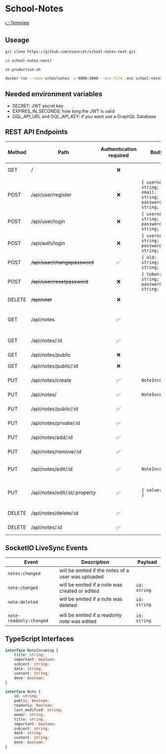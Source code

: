 # School-Notes

[👉Template](https://github.com/felix-07-11/TS-vueJS-vuetify-nestJS)

## Useage

```sh
git clone https://github.com/osourcet/school-notes-next.git

cd school-notes-next/

sh production.sh

docker run --name schoolnotes -p 8080:3000 --env-file .env school-notes-next:latest # App run on port 8080
```

## Needed environment variables

-   SECRET: JWT secret key
-   EXPIRES_IN_SECONDS: how long the JWT is valid
-   GQL_API_URL and GQL_API_KEY: if you want use a GraphQL Database

## REST API Endpoints

| Method | Path                          | Authentication required | Body                                                     | Http status code   | Returns                              |
| ------ | ----------------------------- | :---------------------: | -------------------------------------------------------- | ------------------ | ------------------------------------ |
| GET    | /                             |           ❌            |                                                          | 200; 404           | frontend (VueJS)                     |
|        |                               |                         |                                                          |                    |                                      |
| POST   | /api/user/register            |           ❌            | `{ username: string; email: string; password: string; }` | 201; 403           |                                      |
| POST   | /api/user/login               |           ❌            | `{ username: string; password: string; }`                | 308                |                                      |
| POST   | /api/auth/login               |           ❌            | `{ username: string; password: string; }`                | 200; 403           | `{ token: string; }`                 |
| POST   | ~~/api/user/changepassword~~  |           ✅            | `{ old: string; new: string; }`                          | 200; 401           |                                      |
| POST   | ~~/api/user/resetpassword~~   |           ❌            | `{ token: string; password: string; }`                   | 200; 403           |                                      |
| DELETE | ~~/api/user~~                 |           ❌            |                                                          | 200; 403           |                                      |
|        |                               |                         |                                                          |                    |                                      |
| GET    | /api/notes                    |           ✅            |                                                          | 200; 401           | `{ own: Note[]; readonly: Note[]; }` |
| GET    | /api/notes/:id                |           ✅            |                                                          | 200; 401; 404      | `Note`                               |
| GET    | /api/notes/public             |           ❌            |                                                          | 200                | `Note[]`                             |
| GET    | /api/notes/public/:id         |           ❌            |                                                          | 200; 404           | `Note`                               |
| PUT    | /api/notes/create             |           ✅            | `NoteIncoming`                                           | 201; 401           |                                      |
| PUT    | /api/notes/                   |           ✅            | `NoteIncoming`                                           | 201; 401           |                                      |
| PUT    | /api/notes/public/:id         |           ✅            |                                                          | 200; 401           |                                      |
| PUT    | /api/notes/private/:id        |           ✅            |                                                          | 200; 401           |                                      |
| PUT    | /api/notes/add/:id            |           ✅            |                                                          | 200; 401           |                                      |
| PUT    | /api/notes/remove/:id         |           ✅            |                                                          | 200; 401           |                                      |
| PUT    | /api/notes/edit/:id           |           ✅            | `NoteIncoming`                                           | 200; 401; 404      |                                      |
| PUT    | /api/notes/edit/:id/:property |           ✅            | `{ value: any }`                                         | 200; 400; 401; 404 |                                      |
| DELETE | /api/notes/delete/:id         |           ✅            |                                                          | 200; 401           |                                      |
| DELETE | /api/notes/:id                |           ✅            |                                                          | 200; 401           |                                      |

## SocketIO LiveSync Events

| Event                   | Description                                        | Payload      |
| ----------------------- | -------------------------------------------------- | ------------ |
| `notes:changed`         | will be emited if the notes of a user was uploaded |              |
| `note:changed`          | will be emited if a note was created or edited     | `id: string` |
| `note:deleted`          | will be emited if a note was deleted               | `id: string` |
|                         |                                                    |              |
| `note-readonly:changed` | will be emited if a readonly note was edited       | `id: string` |

## TypeScript Interfaces

```ts
interface NoteIncoming {
    title: string;
    important: boolean;
    subject: string;
    date: string;
    content: string;
    done: boolean;
}

interface Note {
    id: string;
    public: boolean;
    readonly: boolean;
    last_modified: string;
    owner: string;
    title: string;
    important: boolean;
    subject: string;
    date: string;
    content: string;
    done: boolean;
}
```
